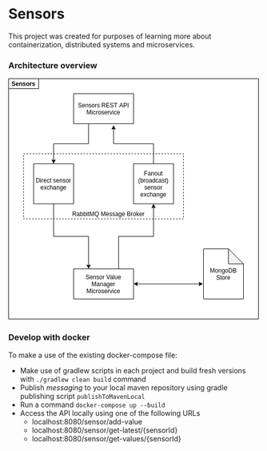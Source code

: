# Sensors

This project was created for purposes of learning more about containerization, distributed systems and microservices.

### Architecture overview

![Architecture overview](/images/overviewV1.png)

### Develop with docker

To make a use of the existing docker-compose file:

- Make use of gradlew scripts in each project and build fresh versions with ``` ./gradlew clean build ``` command
- Publish *messaging* to your local maven repository using gradle publishing script ``` publishToMavenLocal ```
- Run a command ``` docker-compose up --build ```
- Access the API locally using one of the following URLs
    - localhost:8080/sensor/add-value
    - localhost:8080/sensor/get-latest/{sensorId}
    - localhost:8080/sensor/get-values/{sensorId}